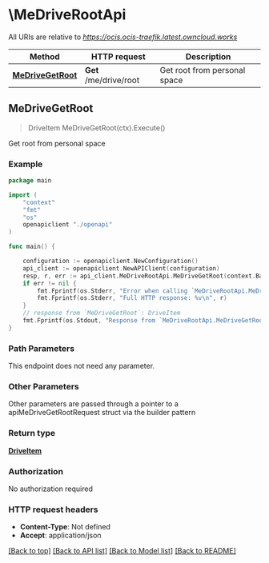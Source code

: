 # \MeDriveRootApi

All URIs are relative to *https://ocis.ocis-traefik.latest.owncloud.works*

Method | HTTP request | Description
------------- | ------------- | -------------
[**MeDriveGetRoot**](MeDriveRootApi.md#MeDriveGetRoot) | **Get** /me/drive/root | Get root from personal space



## MeDriveGetRoot

> DriveItem MeDriveGetRoot(ctx).Execute()

Get root from personal space

### Example

```go
package main

import (
    "context"
    "fmt"
    "os"
    openapiclient "./openapi"
)

func main() {

    configuration := openapiclient.NewConfiguration()
    api_client := openapiclient.NewAPIClient(configuration)
    resp, r, err := api_client.MeDriveRootApi.MeDriveGetRoot(context.Background()).Execute()
    if err != nil {
        fmt.Fprintf(os.Stderr, "Error when calling `MeDriveRootApi.MeDriveGetRoot``: %v\n", err)
        fmt.Fprintf(os.Stderr, "Full HTTP response: %v\n", r)
    }
    // response from `MeDriveGetRoot`: DriveItem
    fmt.Fprintf(os.Stdout, "Response from `MeDriveRootApi.MeDriveGetRoot`: %v\n", resp)
}
```

### Path Parameters

This endpoint does not need any parameter.

### Other Parameters

Other parameters are passed through a pointer to a apiMeDriveGetRootRequest struct via the builder pattern


### Return type

[**DriveItem**](DriveItem.md)

### Authorization

No authorization required

### HTTP request headers

- **Content-Type**: Not defined
- **Accept**: application/json

[[Back to top]](#) [[Back to API list]](../README.md#documentation-for-api-endpoints)
[[Back to Model list]](../README.md#documentation-for-models)
[[Back to README]](../README.md)

